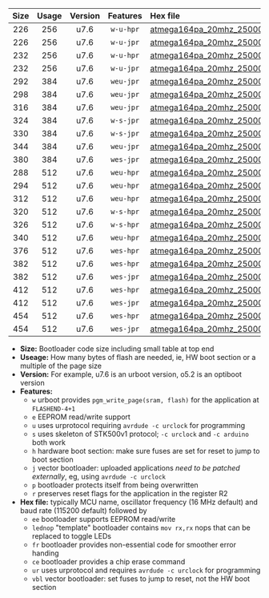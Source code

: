 |Size|Usage|Version|Features|Hex file|
|:-:|:-:|:-:|:-:|:--|
|226|256|u7.6|`w-u-hpr`|[atmega164pa_20mhz_250000bps_ur.hex](https://raw.githubusercontent.com/stefanrueger/urboot/main/bootloaders/atmega164pa/fcpu_20mhz/250000_bps/atmega164pa_20mhz_250000bps_ur.hex)|
|226|256|u7.6|`w-u-jpr`|[atmega164pa_20mhz_250000bps_ur_vbl.hex](https://raw.githubusercontent.com/stefanrueger/urboot/main/bootloaders/atmega164pa/fcpu_20mhz/250000_bps/atmega164pa_20mhz_250000bps_ur_vbl.hex)|
|232|256|u7.6|`w-u-hpr`|[atmega164pa_20mhz_250000bps_lednop_ur.hex](https://raw.githubusercontent.com/stefanrueger/urboot/main/bootloaders/atmega164pa/fcpu_20mhz/250000_bps/atmega164pa_20mhz_250000bps_lednop_ur.hex)|
|232|256|u7.6|`w-u-jpr`|[atmega164pa_20mhz_250000bps_lednop_ur_vbl.hex](https://raw.githubusercontent.com/stefanrueger/urboot/main/bootloaders/atmega164pa/fcpu_20mhz/250000_bps/atmega164pa_20mhz_250000bps_lednop_ur_vbl.hex)|
|292|384|u7.6|`weu-jpr`|[atmega164pa_20mhz_250000bps_ee_ur_vbl.hex](https://raw.githubusercontent.com/stefanrueger/urboot/main/bootloaders/atmega164pa/fcpu_20mhz/250000_bps/atmega164pa_20mhz_250000bps_ee_ur_vbl.hex)|
|298|384|u7.6|`weu-jpr`|[atmega164pa_20mhz_250000bps_ee_lednop_ur_vbl.hex](https://raw.githubusercontent.com/stefanrueger/urboot/main/bootloaders/atmega164pa/fcpu_20mhz/250000_bps/atmega164pa_20mhz_250000bps_ee_lednop_ur_vbl.hex)|
|316|384|u7.6|`weu-jpr`|[atmega164pa_20mhz_250000bps_ee_lednop_fr_ur_vbl.hex](https://raw.githubusercontent.com/stefanrueger/urboot/main/bootloaders/atmega164pa/fcpu_20mhz/250000_bps/atmega164pa_20mhz_250000bps_ee_lednop_fr_ur_vbl.hex)|
|324|384|u7.6|`w-s-jpr`|[atmega164pa_20mhz_250000bps_vbl.hex](https://raw.githubusercontent.com/stefanrueger/urboot/main/bootloaders/atmega164pa/fcpu_20mhz/250000_bps/atmega164pa_20mhz_250000bps_vbl.hex)|
|330|384|u7.6|`w-s-jpr`|[atmega164pa_20mhz_250000bps_lednop_vbl.hex](https://raw.githubusercontent.com/stefanrueger/urboot/main/bootloaders/atmega164pa/fcpu_20mhz/250000_bps/atmega164pa_20mhz_250000bps_lednop_vbl.hex)|
|344|384|u7.6|`weu-jpr`|[atmega164pa_20mhz_250000bps_ee_lednop_fr_ce_ur_vbl.hex](https://raw.githubusercontent.com/stefanrueger/urboot/main/bootloaders/atmega164pa/fcpu_20mhz/250000_bps/atmega164pa_20mhz_250000bps_ee_lednop_fr_ce_ur_vbl.hex)|
|380|384|u7.6|`wes-jpr`|[atmega164pa_20mhz_250000bps_ee_vbl.hex](https://raw.githubusercontent.com/stefanrueger/urboot/main/bootloaders/atmega164pa/fcpu_20mhz/250000_bps/atmega164pa_20mhz_250000bps_ee_vbl.hex)|
|288|512|u7.6|`weu-hpr`|[atmega164pa_20mhz_250000bps_ee_ur.hex](https://raw.githubusercontent.com/stefanrueger/urboot/main/bootloaders/atmega164pa/fcpu_20mhz/250000_bps/atmega164pa_20mhz_250000bps_ee_ur.hex)|
|294|512|u7.6|`weu-hpr`|[atmega164pa_20mhz_250000bps_ee_lednop_ur.hex](https://raw.githubusercontent.com/stefanrueger/urboot/main/bootloaders/atmega164pa/fcpu_20mhz/250000_bps/atmega164pa_20mhz_250000bps_ee_lednop_ur.hex)|
|312|512|u7.6|`weu-hpr`|[atmega164pa_20mhz_250000bps_ee_lednop_fr_ur.hex](https://raw.githubusercontent.com/stefanrueger/urboot/main/bootloaders/atmega164pa/fcpu_20mhz/250000_bps/atmega164pa_20mhz_250000bps_ee_lednop_fr_ur.hex)|
|320|512|u7.6|`w-s-hpr`|[atmega164pa_20mhz_250000bps.hex](https://raw.githubusercontent.com/stefanrueger/urboot/main/bootloaders/atmega164pa/fcpu_20mhz/250000_bps/atmega164pa_20mhz_250000bps.hex)|
|326|512|u7.6|`w-s-hpr`|[atmega164pa_20mhz_250000bps_lednop.hex](https://raw.githubusercontent.com/stefanrueger/urboot/main/bootloaders/atmega164pa/fcpu_20mhz/250000_bps/atmega164pa_20mhz_250000bps_lednop.hex)|
|340|512|u7.6|`weu-hpr`|[atmega164pa_20mhz_250000bps_ee_lednop_fr_ce_ur.hex](https://raw.githubusercontent.com/stefanrueger/urboot/main/bootloaders/atmega164pa/fcpu_20mhz/250000_bps/atmega164pa_20mhz_250000bps_ee_lednop_fr_ce_ur.hex)|
|376|512|u7.6|`wes-hpr`|[atmega164pa_20mhz_250000bps_ee.hex](https://raw.githubusercontent.com/stefanrueger/urboot/main/bootloaders/atmega164pa/fcpu_20mhz/250000_bps/atmega164pa_20mhz_250000bps_ee.hex)|
|382|512|u7.6|`wes-hpr`|[atmega164pa_20mhz_250000bps_ee_lednop.hex](https://raw.githubusercontent.com/stefanrueger/urboot/main/bootloaders/atmega164pa/fcpu_20mhz/250000_bps/atmega164pa_20mhz_250000bps_ee_lednop.hex)|
|382|512|u7.6|`wes-jpr`|[atmega164pa_20mhz_250000bps_ee_lednop_vbl.hex](https://raw.githubusercontent.com/stefanrueger/urboot/main/bootloaders/atmega164pa/fcpu_20mhz/250000_bps/atmega164pa_20mhz_250000bps_ee_lednop_vbl.hex)|
|412|512|u7.6|`wes-hpr`|[atmega164pa_20mhz_250000bps_ee_lednop_fr.hex](https://raw.githubusercontent.com/stefanrueger/urboot/main/bootloaders/atmega164pa/fcpu_20mhz/250000_bps/atmega164pa_20mhz_250000bps_ee_lednop_fr.hex)|
|412|512|u7.6|`wes-jpr`|[atmega164pa_20mhz_250000bps_ee_lednop_fr_vbl.hex](https://raw.githubusercontent.com/stefanrueger/urboot/main/bootloaders/atmega164pa/fcpu_20mhz/250000_bps/atmega164pa_20mhz_250000bps_ee_lednop_fr_vbl.hex)|
|454|512|u7.6|`wes-hpr`|[atmega164pa_20mhz_250000bps_ee_lednop_fr_ce.hex](https://raw.githubusercontent.com/stefanrueger/urboot/main/bootloaders/atmega164pa/fcpu_20mhz/250000_bps/atmega164pa_20mhz_250000bps_ee_lednop_fr_ce.hex)|
|454|512|u7.6|`wes-jpr`|[atmega164pa_20mhz_250000bps_ee_lednop_fr_ce_vbl.hex](https://raw.githubusercontent.com/stefanrueger/urboot/main/bootloaders/atmega164pa/fcpu_20mhz/250000_bps/atmega164pa_20mhz_250000bps_ee_lednop_fr_ce_vbl.hex)|

- **Size:** Bootloader code size including small table at top end
- **Useage:** How many bytes of flash are needed, ie, HW boot section or a multiple of the page size
- **Version:** For example, u7.6 is an urboot version, o5.2 is an optiboot version
- **Features:**
  + `w` urboot provides `pgm_write_page(sram, flash)` for the application at `FLASHEND-4+1`
  + `e` EEPROM read/write support
  + `u` uses urprotocol requiring `avrdude -c urclock` for programming
  + `s` uses skeleton of STK500v1 protocol; `-c urclock` and `-c arduino` both work
  + `h` hardware boot section: make sure fuses are set for reset to jump to boot section
  + `j` vector bootloader: uploaded applications *need to be patched externally*, eg, using `avrdude -c urclock`
  + `p` bootloader protects itself from being overwritten
  + `r` preserves reset flags for the application in the register R2
- **Hex file:** typically MCU name, oscillator frequency (16 MHz default) and baud rate (115200 default) followed by
  + `ee` bootloader supports EEPROM read/write
  + `lednop` "template" bootloader contains `mov rx,rx` nops that can be replaced to toggle LEDs
  + `fr` bootloader provides non-essential code for smoother error handing
  + `ce` bootloader provides a chip erase command
  + `ur` uses urprotocol and requires `avrdude -c urclock` for programming
  + `vbl` vector bootloader: set fuses to jump to reset, not the HW boot section
